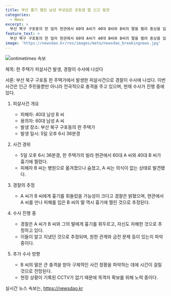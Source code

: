 ```yaml
---
title: 부산 흉기 찔린 남성 부상입은 초등생 딸 신고 발견
categories:
  - News
excerpt: >
  부산 북구 구포동의 한 빌라 현관에서 60대 A씨가 40대 B씨와 B씨의 딸을 찔려 중상을 입히고 자신도 부상을 입은 사건이 발생했다. 경찰은 A씨가 범행 후 자해한 것으로 보고 수사 중이며, 범행 동기와 관계를 파악 중이다. B씨는 중태이고, 딸도 큰 충격을 받았으며, 시간이 걸릴 것으로 전망된다. CCTV가 없어 목격자 발견에 노력 중이다.
feature_text: >
  부산 북구 구포동의 한 빌라 현관에서 60대 A씨가 40대 B씨와 B씨의 딸을 찔려 중상을 입히고 자신도 부상을 입은 사건이 발생했다. 경찰은 A씨가 범행 후 자해한 것으로 보고 수사 중이며, 범행 동기와 관계를 파악 중이다. B씨는 중태이고, 딸도 큰 충격을 받았으며, 시간이 걸릴 것으로 전망된다. CCTV가 없어 목격자 발견에 노력 중이다.
image: 'https://newsdao.kr/res/images/meta/newsdao_breakingnews.jpg'
---
```


<p><img src="https://newsdao.kr/res/images/meta/newsdao_breakingnews.jpg" alt="ontimetimes 속보" /></p>

<p>제목: 한 주택가 피살사건 발생, 경찰이 수사에 나섰다</p>

<p>서론:
부산 북구 구포동 한 주택가에서 발생한 피살사건으로 경찰이 수사에 나섰다. 이번 사건은 인근 주민들뿐만 아니라 전국적으로 충격을 주고 있으며, 현재 수사가 진행 중에 있다.</p>

<ol>
<li><p>피살사건 개요</p>

<ul>
<li>피해자: 40대 남성 B 씨</li>
<li>용의자: 60대 남성 A 씨</li>
<li>발생 장소: 부산 북구 구포동의 한 주택가</li>
<li>발생 일시: 5일 오후 6시 36분경</li>
</ul></li>
<li><p>사건 경위</p>

<ul>
<li>5일 오후 6시 36분경, 한 주택가의 빌라 현관에서 60대 A 씨와 40대 B 씨가 흉기에 찔렸다.</li>
<li>피해자 B 씨는 병원으로 옮겨졌으나 숨졌고, A 씨는 의식이 없는 상태로 발견됐다.</li>
</ul></li>
<li><p>경찰의 추정</p>

<ul>
<li>A 씨가 B 씨에게 흉기를 휘둘렀을 가능성이 크다고 경찰은 밝혔으며, 현관에서 A 씨를 만나 피해를 입은 B 씨의 딸 역시 흉기에 찔린 것으로 추정된다.</li>
</ul></li>
<li><p>수사 진행 중</p>

<ul>
<li>경찰은 A 씨가 B 씨와 그의 딸에게 흉기를 휘두르고, 자신도 자해한 것으로 추정하고 있다.</li>
<li>이들이 알고 지냈던 것으로 추정되며, 원한 관계와 금전 문제 등이 있는지 파악 중이다.</li>
</ul></li>
<li><p>추가 수사 방향</p>

<ul>
<li>B 씨의 딸은 큰 충격을 받아 구체적인 사건 정황을 파악하는 데에 시간이 걸릴 것으로 전망된다.</li>
<li>현장 상황이 기록된 CCTV가 없기 때문에 목격자 확보를 위해 노력 중이다.</li>
</ul></li>
</ol>
실시간 뉴스 속보는, <a href="https://newsdao.kr" rel="dofollow">https://newsdao.kr</a>


